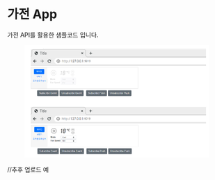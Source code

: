 # 가전 App

가전 API를 활용한 샘플코드 입니다.

<figure><img src="../../.gitbook/assets/image (2).png" alt=""><figcaption></figcaption></figure>

//추후 업로드 예
